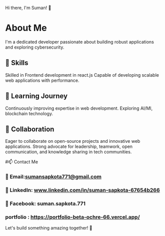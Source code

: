 Hi there, I'm Suman! 👋

# About Me
I'm a dedicated developer passionate about building robust applications and exploring cybersecurity.

## 🔧 Skills
Skilled in Frontend development in react.js
Capable of developing scalable web applications with performance.
## 🌱 Learning Journey
Continuously improving expertise in web development.
Exploring AI/Ml, blockchain technology.
## 👯 Collaboration
Eager to collaborate on open-source projects and innovative web applications.
Strong advocate for leadership, teamwork, open communication, and knowledge sharing in tech communities.

#📫 Contact Me
### 📧 Email:sumansapkota771@gmail.com
### 🔗 LinkedIn: www.linkedin.com/in/suman-sapkota-67654b266
### 📘 Facebook: suman.sapkota.771
### portfolio : https://portfolio-beta-ochre-66.vercel.app/
Let's build something amazing together! 🚀
